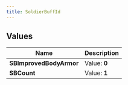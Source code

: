```yaml
---
title: SoldierBuffId
---
```


## Values

| Name | Description |
| ---- | ----------- |
| **SBImprovedBodyArmor** | Value: **0** |
| **SBCount** | Value: **1** |

